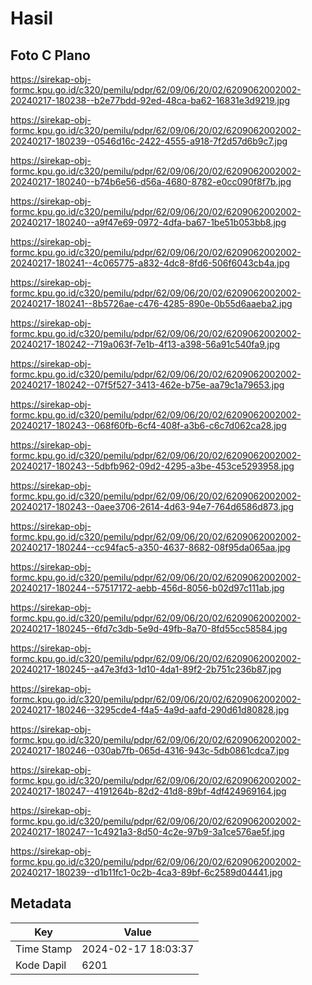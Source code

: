 # Hasil

## Foto C Plano

https://sirekap-obj-formc.kpu.go.id/c320/pemilu/pdpr/62/09/06/20/02/6209062002002-20240217-180238--b2e77bdd-92ed-48ca-ba62-16831e3d9219.jpg

https://sirekap-obj-formc.kpu.go.id/c320/pemilu/pdpr/62/09/06/20/02/6209062002002-20240217-180239--0546d16c-2422-4555-a918-7f2d57d6b9c7.jpg

https://sirekap-obj-formc.kpu.go.id/c320/pemilu/pdpr/62/09/06/20/02/6209062002002-20240217-180240--b74b6e56-d56a-4680-8782-e0cc090f8f7b.jpg

https://sirekap-obj-formc.kpu.go.id/c320/pemilu/pdpr/62/09/06/20/02/6209062002002-20240217-180240--a9f47e69-0972-4dfa-ba67-1be51b053bb8.jpg

https://sirekap-obj-formc.kpu.go.id/c320/pemilu/pdpr/62/09/06/20/02/6209062002002-20240217-180241--4c065775-a832-4dc8-8fd6-506f6043cb4a.jpg

https://sirekap-obj-formc.kpu.go.id/c320/pemilu/pdpr/62/09/06/20/02/6209062002002-20240217-180241--8b5726ae-c476-4285-890e-0b55d6aaeba2.jpg

https://sirekap-obj-formc.kpu.go.id/c320/pemilu/pdpr/62/09/06/20/02/6209062002002-20240217-180242--719a063f-7e1b-4f13-a398-56a91c540fa9.jpg

https://sirekap-obj-formc.kpu.go.id/c320/pemilu/pdpr/62/09/06/20/02/6209062002002-20240217-180242--07f5f527-3413-462e-b75e-aa79c1a79653.jpg

https://sirekap-obj-formc.kpu.go.id/c320/pemilu/pdpr/62/09/06/20/02/6209062002002-20240217-180243--068f60fb-6cf4-408f-a3b6-c6c7d062ca28.jpg

https://sirekap-obj-formc.kpu.go.id/c320/pemilu/pdpr/62/09/06/20/02/6209062002002-20240217-180243--5dbfb962-09d2-4295-a3be-453ce5293958.jpg

https://sirekap-obj-formc.kpu.go.id/c320/pemilu/pdpr/62/09/06/20/02/6209062002002-20240217-180243--0aee3706-2614-4d63-94e7-764d6586d873.jpg

https://sirekap-obj-formc.kpu.go.id/c320/pemilu/pdpr/62/09/06/20/02/6209062002002-20240217-180244--cc94fac5-a350-4637-8682-08f95da065aa.jpg

https://sirekap-obj-formc.kpu.go.id/c320/pemilu/pdpr/62/09/06/20/02/6209062002002-20240217-180244--57517172-aebb-456d-8056-b02d97c111ab.jpg

https://sirekap-obj-formc.kpu.go.id/c320/pemilu/pdpr/62/09/06/20/02/6209062002002-20240217-180245--6fd7c3db-5e9d-49fb-8a70-8fd55cc58584.jpg

https://sirekap-obj-formc.kpu.go.id/c320/pemilu/pdpr/62/09/06/20/02/6209062002002-20240217-180245--a47e3fd3-1d10-4da1-89f2-2b751c236b87.jpg

https://sirekap-obj-formc.kpu.go.id/c320/pemilu/pdpr/62/09/06/20/02/6209062002002-20240217-180246--3295cde4-f4a5-4a9d-aafd-290d61d80828.jpg

https://sirekap-obj-formc.kpu.go.id/c320/pemilu/pdpr/62/09/06/20/02/6209062002002-20240217-180246--030ab7fb-065d-4316-943c-5db0861cdca7.jpg

https://sirekap-obj-formc.kpu.go.id/c320/pemilu/pdpr/62/09/06/20/02/6209062002002-20240217-180247--4191264b-82d2-41d8-89bf-4df424969164.jpg

https://sirekap-obj-formc.kpu.go.id/c320/pemilu/pdpr/62/09/06/20/02/6209062002002-20240217-180247--1c4921a3-8d50-4c2e-97b9-3a1ce576ae5f.jpg

https://sirekap-obj-formc.kpu.go.id/c320/pemilu/pdpr/62/09/06/20/02/6209062002002-20240217-180239--d1b11fc1-0c2b-4ca3-89bf-6c2589d04441.jpg


## Metadata

| Key        | Value               |
| ---------- | ------------------- |
| Time Stamp | 2024-02-17 18:03:37 |
| Kode Dapil | 6201                |



